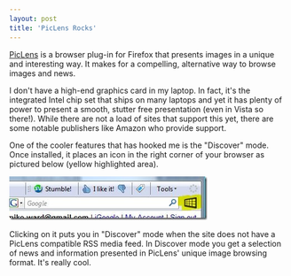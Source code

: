 ```yaml
---
layout: post  
title: 'PicLens Rocks'
---
```

[PicLens](http://www.piclens.com/) is a browser plug-in for Firefox that presents images in a unique and interesting way. It makes for a compelling, alternative way to browse images and news.

I don't have a high-end graphics card in my laptop. In fact, it's the integrated Intel chip set that ships on many laptops and yet it has plenty of power to present a smooth, stutter free presentation (even in Vista so there!). While there are not a load of sites that support this yet, there are some notable publishers like Amazon who provide support.

One of the cooler features that has hooked me is the "Discover" mode. Once installed, it places an icon in the right corner of your browser as pictured below (yellow highlighted area).

![piclens](/cdn/images/blog/PicLensRocks_12E2E/piclens_thumb.jpg)

Clicking on it puts you in "Discover" mode when the site does not have a PicLens compatible RSS media feed. In Discover mode you get a selection of news and information presented in PicLens' unique image browsing format. It's really cool.
